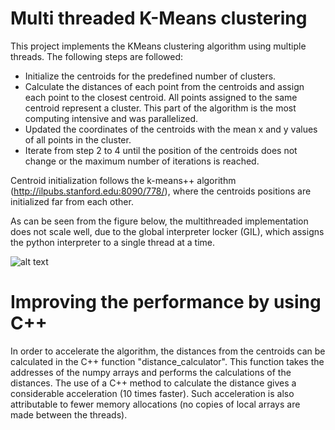 # Multi threaded K-Means clustering

This project implements the KMeans clustering algorithm using multiple threads. The following steps are followed:

* Initialize the centroids for the predefined number of clusters.
* Calculate the distances of each point from the centroids and assign each point to the closest centroid. All points assigned to the same centroid represent a cluster. This part of the algorithm is the most computing intensive and was parallelized.
* Updated the coordinates of the centroids with the mean x and y values of all points in the cluster. 
* Iterate from step 2 to 4 until the position of the centroids does not change or the maximum number of iterations is reached.

Centroid initialization follows the k-means++ algorithm (http://ilpubs.stanford.edu:8090/778/), where the centroids positions are initialized far from each other. 

As can be seen from the figure below, the multithreaded implementation does not scale well, due to the global interpreter locker (GIL), which assigns the python interpreter to a single thread at a time. 

![alt text](https://github.com/lucacarniato/Multithreaded_K-Means_clustering/blob/master/WallClockTime.png)

# Improving the performance by using C++ 

In order to accelerate the algorithm, the distances from the centroids can be calculated in the C++ function "distance_calculator". This function takes the addresses of the numpy arrays and performs the calculations of the distances. 
The use of a C++ method to calculate the distance gives a considerable acceleration (10 times faster). 
Such acceleration is also attributable to fewer memory allocations (no copies of local arrays are made between the threads). 
